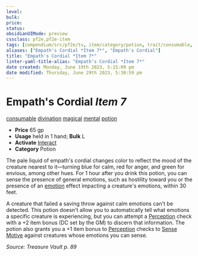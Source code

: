 ```yaml
---
level:
bulk:
price:
status:
obsidianUIMode: preview
cssclass: pf2e,pf2e-item
tags: [compendium/src/pf2e/tv, item/category/potion, trait/consumable, trait/divination, trait/magical, trait/mental, trait/potion]
aliases: ["Empath's Cordial *Item 7*", "Empath's Cordial"]
title: "Empath's Cordial *Item 7*"
linter-yaml-title-alias: "Empath's Cordial *Item 7*"
date created: Monday, June 19th 2023, 5:15:09 pm
date modified: Thursday, June 29th 2023, 5:30:59 pm
---
```


# Empath's Cordial *Item 7*

[consumable](rules/traits/consumable.md) [divination](rules/traits/divination.md) [magical](rules/traits/magical.md) [mental](rules/traits/mental.md) [potion](rules/traits/potion.md)  

- **Price** 65 gp
- **Usage** held in 1 hand; **Bulk** L
- **Activate** [Interact](rules/actions/interact.md)
- **Category** Potion

The pale liquid of empath's cordial changes color to reflect the mood of the creature nearest to it—turning blue for calm, red for anger, and green for envious, among other hues. For 1 hour after you drink this potion, you can sense the presence of general emotions, such as hostility toward you or the presence of an [emotion](rules/traits/emotion.md) effect impacting a creature's emotions, within 30 feet.

A creature that failed a saving throw against calm emotions can't be detected. This potion doesn't allow you to automatically tell what emotions a specific creature is experiencing, but you can attempt a [Perception](compendium/skills.md#Perception) check with a +2 item bonus (DC set by the GM) to discern that information. The potion also grants you a +1 item bonus to [Perception](compendium/skills.md#Perception) checks to [Sense Motive](rules/actions/sense-motive.md) against creatures whose emotions you can sense.

*Source: Treasure Vault p. 89*
